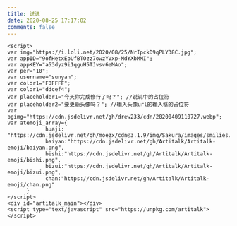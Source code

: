 ```yaml
---
title: 说说
date: 2020-08-25 17:17:02
comments: false
---
```


<script src="https://libs.baidu.com/jquery/2.0.0/jquery.min.js"></script>

<body>

    <script>
    var img="https://i.loli.net/2020/08/25/NrIpckD9qPLY38C.jpg";
    var appID="9ofHetxEbUfBTOzz7owzYVxp-MdYXbMMI";
    var appKEY="a53dyz9i1qguH5TJvsv6eMAo";
    var per="10";
    var username="sunyan";
    var color1="F0FFFF";
    var color1="ddcef4";
    var placeholder1="今天你完成修行了吗？"; //说说中的占位符
    var placeholder2="要更新头像吗？";	//输入头像url的输入框的占位符
    var bgimg="https://cdn.jsdelivr.net/gh/drew233/cdn/20200409110727.webp";
    var atemoji_array={
                huaji: "https://cdn.jsdelivr.net/gh/moezx/cdn@3.1.9/img/Sakura/images/smilies/icon_huaji.gif",
                baiyan:"https://cdn.jsdelivr.net/gh/Artitalk/Artitalk-emoji/baiyan.png",
                bishi:"https://cdn.jsdelivr.net/gh/Artitalk/Artitalk-emoji/bishi.png",
                bizui:"https://cdn.jsdelivr.net/gh/Artitalk/Artitalk-emoji/bizui.png",
                chan:"https://cdn.jsdelivr.net/gh/Artitalk/Artitalk-emoji/chan.png"
          }
    </script>
    <div id="artitalk_main"></div>
    <script type="text/javascript" src="https://unpkg.com/artitalk">			</script> 
</body>

<style>
  .cbp_tmtimeline>li:nth-child(odd) .cbp_tmlabel {
    background: linear-gradient(-45deg, #DADCDB, #403E4E, #93A6B1, #9A9FB6) 0% 0% / 400% 400%;
    animation: 15s ease 0s infinite normal none running gradientBG;
    color: white;
  }
  .cbp_tmtimeline>li .cbp_tmlabel {
    background: linear-gradient(-45deg, #DADCDB, #403E4E, #93A6B1, #9A9FB6) 0% 0% / 400% 400%;
    animation: 15s ease 0s infinite normal none running gradientBG;
    color: white;
  }
  .cbp_tmtimeline>li:nth-child(odd) .cbp_tmlabel:after {
     border-right-color:  #9A9FB6
  }
  .cbp_tmtimeline>li .cbp_tmlabel:after {
     border-right-color:  #DADCDB
  }
  .button {
    background: linear-gradient(-45deg, #DADCDB, #403E4E, #93A6B1, #9A9FB6) 0% 0% / 400% 400%;
    animation: 15s ease 0s infinite normal none running gradientBG;
    color: white;
  }
  @keyframes gradientBG {
      0% {
         background-position: 0% 50%;
      }
      50% {
         background-position: 100% 50%;
      }
      100% {
         background-position: 0% 50%;
      }
  }
</style>

